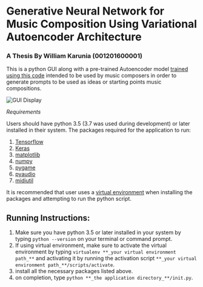 # Generative Neural Network for Music Composition Using Variational Autoencoder Architecture
### A Thesis By William Karunia (001201600001)

This is a python GUI along with a pre-trained Autoencoder model [trained using this code](https://colab.research.google.com/drive/1LWERpMD2wCbbixl2Ni27XPtp0wg5n0-9?usp=sharing) intended to be used by music composers in order to generate prompts to be used as ideas or starting points music compositions.

![GUI Display](https://i.imgur.com/ikEzAv9.jpg)

*Requirements*

Users should have python 3.5 (3.7 was used during development) or later installed in their system.
The packages required for the application to run:
1. [Tensorflow](https://www.tensorflow.org/install)
2. [Keras](https://keras.io/)
3. [matplotlib](https://matplotlib.org/users/installing.html)
4. [numpy](https://numpy.org/install/)
5. [pygame](https://www.pygame.org/wiki/GettingStarted)
6. [pyaudio](https://pypi.org/project/PyAudio/)
7. [midiutil](https://pypi.org/project/MIDIUtil/)

It is recommended that user uses a [virtual environment](https://virtualenv.pypa.io/en/latest/) when installing the packages and attempting to run the python script. 

## Running Instructions:
1. Make sure you have python 3.5 or later installed in your system by typing `python --version` on your terminal or command prompt.
2. If using virtual environment, make sure to activate the virtual environment by typing `virtualenv **_your virtual environment path_**` and activating it by running the activation script `**_your virtual environment path_**/scripts/activate`.
3. install all the necessary packages listed above.
4. on completion, type `python **_the application directory_**/init.py`.
